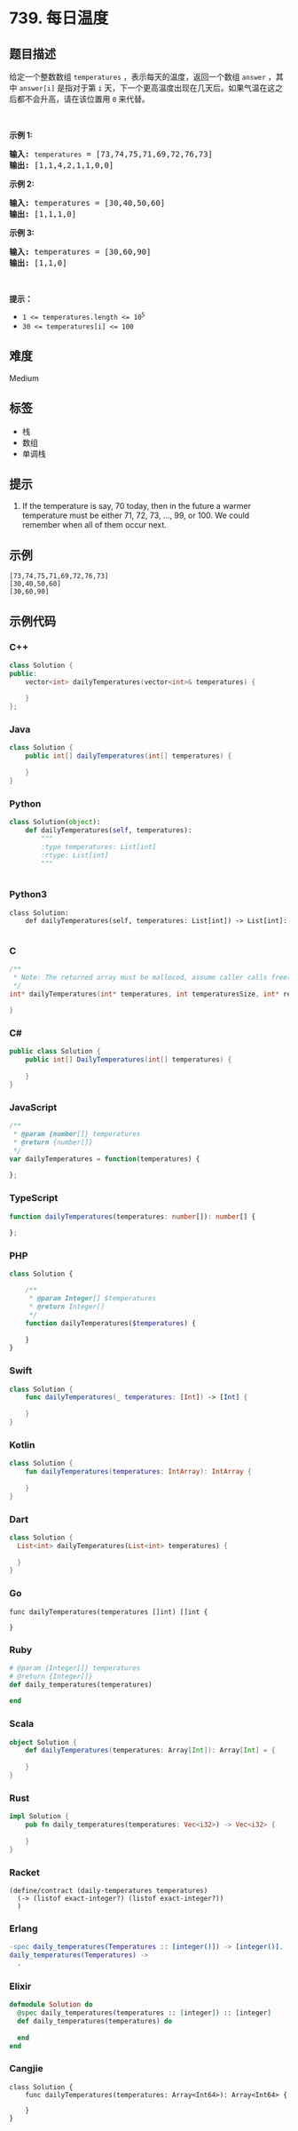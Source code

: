 # 739. 每日温度

## 题目描述

<p>给定一个整数数组&nbsp;<code>temperatures</code>&nbsp;，表示每天的温度，返回一个数组&nbsp;<code>answer</code>&nbsp;，其中&nbsp;<code>answer[i]</code>&nbsp;是指对于第 <code>i</code> 天，下一个更高温度出现在几天后。如果气温在这之后都不会升高，请在该位置用&nbsp;<code>0</code> 来代替。</p>

<p>&nbsp;</p>

<p><strong>示例 1:</strong></p>

<pre>
<strong>输入:</strong> <code>temperatures</code> = [73,74,75,71,69,72,76,73]
<strong>输出:</strong>&nbsp;[1,1,4,2,1,1,0,0]
</pre>

<p><strong>示例 2:</strong></p>

<pre>
<strong>输入:</strong> temperatures = [30,40,50,60]
<strong>输出:</strong>&nbsp;[1,1,1,0]
</pre>

<p><strong>示例 3:</strong></p>

<pre>
<strong>输入:</strong> temperatures = [30,60,90]
<strong>输出: </strong>[1,1,0]</pre>

<p>&nbsp;</p>

<p><strong>提示：</strong></p>

<ul>
	<li><code>1 &lt;=&nbsp;temperatures.length &lt;= 10<sup>5</sup></code></li>
	<li><code>30 &lt;=&nbsp;temperatures[i]&nbsp;&lt;= 100</code></li>
</ul>


## 难度

Medium

## 标签

- 栈
- 数组
- 单调栈

## 提示

1. If the temperature is say, 70 today, then in the future a warmer temperature must be either 71, 72, 73, ..., 99, or 100.  We could remember when all of them occur next.

## 示例

```
[73,74,75,71,69,72,76,73]
[30,40,50,60]
[30,60,90]
```

## 示例代码

### C++

```cpp
class Solution {
public:
    vector<int> dailyTemperatures(vector<int>& temperatures) {
        
    }
};
```

### Java

```java
class Solution {
    public int[] dailyTemperatures(int[] temperatures) {
        
    }
}
```

### Python

```python
class Solution(object):
    def dailyTemperatures(self, temperatures):
        """
        :type temperatures: List[int]
        :rtype: List[int]
        """
        
```

### Python3

```python3
class Solution:
    def dailyTemperatures(self, temperatures: List[int]) -> List[int]:
        
```

### C

```c
/**
 * Note: The returned array must be malloced, assume caller calls free().
 */
int* dailyTemperatures(int* temperatures, int temperaturesSize, int* returnSize) {
    
}
```

### C#

```csharp
public class Solution {
    public int[] DailyTemperatures(int[] temperatures) {
        
    }
}
```

### JavaScript

```javascript
/**
 * @param {number[]} temperatures
 * @return {number[]}
 */
var dailyTemperatures = function(temperatures) {
    
};
```

### TypeScript

```typescript
function dailyTemperatures(temperatures: number[]): number[] {
    
};
```

### PHP

```php
class Solution {

    /**
     * @param Integer[] $temperatures
     * @return Integer[]
     */
    function dailyTemperatures($temperatures) {
        
    }
}
```

### Swift

```swift
class Solution {
    func dailyTemperatures(_ temperatures: [Int]) -> [Int] {
        
    }
}
```

### Kotlin

```kotlin
class Solution {
    fun dailyTemperatures(temperatures: IntArray): IntArray {
        
    }
}
```

### Dart

```dart
class Solution {
  List<int> dailyTemperatures(List<int> temperatures) {
    
  }
}
```

### Go

```golang
func dailyTemperatures(temperatures []int) []int {
    
}
```

### Ruby

```ruby
# @param {Integer[]} temperatures
# @return {Integer[]}
def daily_temperatures(temperatures)
    
end
```

### Scala

```scala
object Solution {
    def dailyTemperatures(temperatures: Array[Int]): Array[Int] = {
        
    }
}
```

### Rust

```rust
impl Solution {
    pub fn daily_temperatures(temperatures: Vec<i32>) -> Vec<i32> {
        
    }
}
```

### Racket

```racket
(define/contract (daily-temperatures temperatures)
  (-> (listof exact-integer?) (listof exact-integer?))
  )
```

### Erlang

```erlang
-spec daily_temperatures(Temperatures :: [integer()]) -> [integer()].
daily_temperatures(Temperatures) ->
  .
```

### Elixir

```elixir
defmodule Solution do
  @spec daily_temperatures(temperatures :: [integer]) :: [integer]
  def daily_temperatures(temperatures) do
    
  end
end
```

### Cangjie

```cangjie
class Solution {
    func dailyTemperatures(temperatures: Array<Int64>): Array<Int64> {

    }
}
```

